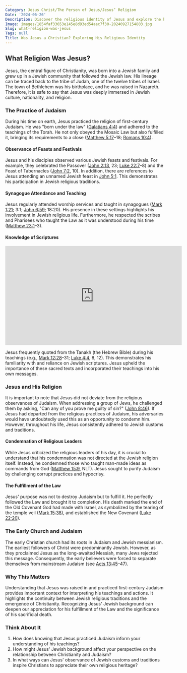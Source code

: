 ```yaml
---
Category: Jesus Christ/The Person of Jesus/Jesus’ Religion
Date: '2024-06-26'
Description: Discover the religious identity of Jesus and explore the historical context surrounding his beliefs. Uncover the truth about whether Jesus belonged to a specific religion or if his teachings transcended traditional boundaries.
Image: images/1854faf33653e145e8d93ed54aac7f30-20240927154803.jpg
Slug: what-religion-was-jesus
Tags: null
Title: Was Jesus a Christian? Exploring His Religious Identity
---
```


## What Religion Was Jesus?

Jesus, the central figure of Christianity, was born into a Jewish family and grew up in a Jewish community that followed the Jewish law. His lineage can be traced back to the tribe of Judah, one of the twelve tribes of Israel. The town of Bethlehem was his birthplace, and he was raised in Nazareth. Therefore, it is safe to say that Jesus was deeply immersed in Jewish culture, nationality, and religion.

### The Practice of Judaism

During his time on earth, Jesus practiced the religion of first-century Judaism. He was "born under the law" ([Galatians 4:4](https://www.bibleref.com/Galatians/4/Galatians-4-4.html)) and adhered to the teachings of the Torah. He not only obeyed the Mosaic Law but also fulfilled it, bringing its requirements to a close ([Matthew 5:17](https://www.bibleref.com/Matthew/5/Matthew-5-17.html)–18; [Romans 10:4](https://www.bibleref.com/Romans/10/Romans-10-4.html)).

#### Observance of Feasts and Festivals

Jesus and his disciples observed various Jewish feasts and festivals. For example, they celebrated the Passover ([John 2:13](https://www.bibleref.com/John/2/John-2-13.html), 23; [Luke 22:7](https://www.bibleref.com/Luke/22/Luke-22-7.html)–8) and the Feast of Tabernacles ([John 7:2](https://www.bibleref.com/John/7/John-7-2.html), 10). In addition, there are references to Jesus attending an unnamed Jewish feast in [John 5:1](https://www.bibleref.com/John/5/John-5-1.html). This demonstrates his participation in Jewish religious traditions.

#### Synagogue Attendance and Teaching

Jesus regularly attended worship services and taught in synagogues ([Mark 1:21](https://www.bibleref.com/Mark/1/Mark-1-21.html); 3:1; [John 6:59](https://www.bibleref.com/John/6/John-6-59.html); 18:20). His presence in these settings highlights his involvement in Jewish religious life. Furthermore, he respected the scribes and Pharisees who taught the Law as it was understood during his time ([Matthew 23:1](https://www.bibleref.com/Matthew/23/Matthew-23-1.html)–3).

#### Knowledge of Scriptures


<iframe width="560" height="315" src="https://www.youtube.com/embed/ITEzXLcpKZs" frameborder="0" allow="autoplay; encrypted-media" allowfullscreen></iframe>


Jesus frequently quoted from the Tanakh (the Hebrew Bible) during his teachings (e.g., [Mark 12:28](https://www.bibleref.com/Mark/12/Mark-12-28.html)–31; [Luke 4:4](https://www.bibleref.com/Luke/4/Luke-4-4.html), 8, 12). This demonstrates his familiarity with and reliance on Jewish scriptures. Jesus upheld the importance of these sacred texts and incorporated their teachings into his own messages.

### Jesus and His Religion

It is important to note that Jesus did not deviate from the religious observances of Judaism. When addressing a group of Jews, he challenged them by asking, "Can any of you prove me guilty of sin?" ([John 8:46](https://www.bibleref.com/John/8/John-8-46.html)). If Jesus had departed from the religious practices of Judaism, his adversaries would have undoubtedly used this as an opportunity to condemn him. However, throughout his life, Jesus consistently adhered to Jewish customs and traditions.

#### Condemnation of Religious Leaders

While Jesus criticized the religious leaders of his day, it is crucial to understand that his condemnation was not directed at the Jewish religion itself. Instead, he condemned those who taught man-made ideas as commands from God ([Matthew 15:9](https://www.bibleref.com/Matthew/15/Matthew-15-9.html), NLT). Jesus sought to purify Judaism by challenging corrupt practices and hypocrisy.

#### The Fulfillment of the Law

Jesus' purpose was not to destroy Judaism but to fulfill it. He perfectly followed the Law and brought it to completion. His death marked the end of the Old Covenant God had made with Israel, as symbolized by the tearing of the temple veil ([Mark 15:38](https://www.bibleref.com/Mark/15/Mark-15-38.html)), and established the New Covenant ([Luke 22:20](https://www.bibleref.com/Luke/22/Luke-22-20.html)).

### The Early Church and Judaism

The early Christian church had its roots in Judaism and Jewish messianism. The earliest followers of Christ were predominantly Jewish. However, as they proclaimed Jesus as the long-awaited Messiah, many Jews rejected this message. Consequently, the early believers were forced to separate themselves from mainstream Judaism (see [Acts 13:45](https://www.bibleref.com/Acts/13/Acts-13-45.html)–47).

### Why This Matters

Understanding that Jesus was raised in and practiced first-century Judaism provides important context for interpreting his teachings and actions. It highlights the continuity between Jewish religious traditions and the emergence of Christianity. Recognizing Jesus' Jewish background can deepen our appreciation for his fulfillment of the Law and the significance of his sacrificial death.

### Think About It

1. How does knowing that Jesus practiced Judaism inform your understanding of his teachings?
2. How might Jesus' Jewish background affect your perspective on the relationship between Christianity and Judaism?
3. In what ways can Jesus' observance of Jewish customs and traditions inspire Christians to appreciate their own religious heritage?